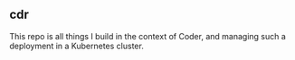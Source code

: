## cdr

This repo is all things I build in the context of Coder, and managing such a deployment in a Kubernetes cluster.
